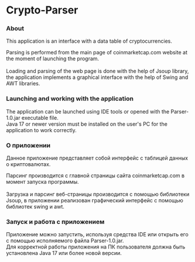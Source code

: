# Crypto-Parser

### About 

This application is an interface with a data table of cryptocurrencies.

Parsing is performed from the main page of coinmarketcap.com website at the moment of launching the program.<br/><br/> Loading and parsing of the web page is done with the help of Jsoup library, the application implements a graphical interface with the help of Swing and AWT libraries.

### Launching and working with the application

The application can be launched using IDE tools or opened with the Parser-1.0.jar executable file.<br/>
Java 17 or newer version must be installed on the user's PC for the application to work correctly.

### О приложении

Данное приложение представляет собой интерфейс с таблицей данных о криптовалютах.

Парсинг производится с главной страницы сайта coinmarketcap.com в момент запуска программы.<br/><br/> Загрузка и парсинг веб-страницы производится с помощью библиотеки Jsoup, в приложении реализован графический интерфейс с помощью библиотек swing и awt.

### Запуск и работа с приложением

Приложение можно запустить, используя средства IDE или открыть его с помощью исполняемого файла Parser-1.0.jar.<br/>
Для корректной работы приложения на ПК пользователя должна быть установлена Java 17 или более новой версии.

